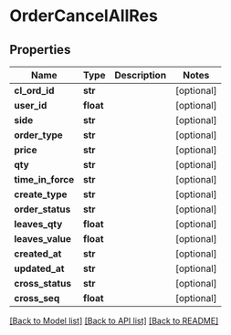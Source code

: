 # OrderCancelAllRes

## Properties
Name | Type | Description | Notes
------------ | ------------- | ------------- | -------------
**cl_ord_id** | **str** |  | [optional] 
**user_id** | **float** |  | [optional] 
**side** | **str** |  | [optional] 
**order_type** | **str** |  | [optional] 
**price** | **str** |  | [optional] 
**qty** | **str** |  | [optional] 
**time_in_force** | **str** |  | [optional] 
**create_type** | **str** |  | [optional] 
**order_status** | **str** |  | [optional] 
**leaves_qty** | **float** |  | [optional] 
**leaves_value** | **float** |  | [optional] 
**created_at** | **str** |  | [optional] 
**updated_at** | **str** |  | [optional] 
**cross_status** | **str** |  | [optional] 
**cross_seq** | **float** |  | [optional] 

[[Back to Model list]](../README.md#documentation-for-models) [[Back to API list]](../README.md#documentation-for-api-endpoints) [[Back to README]](../README.md)


